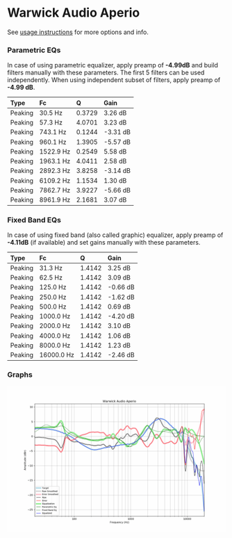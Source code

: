 # Warwick Audio Aperio
See [usage instructions](https://github.com/jaakkopasanen/AutoEq#usage) for more options and info.

### Parametric EQs
In case of using parametric equalizer, apply preamp of **-4.99dB** and build filters manually
with these parameters. The first 5 filters can be used independently.
When using independent subset of filters, apply preamp of **-4.99 dB**.

| Type    | Fc        |      Q | Gain     |
|:--------|:----------|:-------|:---------|
| Peaking | 30.5 Hz   | 0.3729 | 3.26 dB  |
| Peaking | 57.3 Hz   | 4.0701 | 3.23 dB  |
| Peaking | 743.1 Hz  | 0.1244 | -3.31 dB |
| Peaking | 960.1 Hz  | 1.3905 | -5.57 dB |
| Peaking | 1522.9 Hz | 0.2549 | 5.58 dB  |
| Peaking | 1963.1 Hz | 4.0411 | 2.58 dB  |
| Peaking | 2892.3 Hz | 3.8258 | -3.14 dB |
| Peaking | 6109.2 Hz | 1.1534 | 1.30 dB  |
| Peaking | 7862.7 Hz | 3.9227 | -5.66 dB |
| Peaking | 8961.9 Hz | 2.1681 | 3.07 dB  |

### Fixed Band EQs
In case of using fixed band (also called graphic) equalizer, apply preamp of **-4.11dB**
(if available) and set gains manually with these parameters.

| Type    | Fc         |      Q | Gain     |
|:--------|:-----------|:-------|:---------|
| Peaking | 31.3 Hz    | 1.4142 | 3.25 dB  |
| Peaking | 62.5 Hz    | 1.4142 | 3.09 dB  |
| Peaking | 125.0 Hz   | 1.4142 | -0.66 dB |
| Peaking | 250.0 Hz   | 1.4142 | -1.62 dB |
| Peaking | 500.0 Hz   | 1.4142 | 0.69 dB  |
| Peaking | 1000.0 Hz  | 1.4142 | -4.20 dB |
| Peaking | 2000.0 Hz  | 1.4142 | 3.10 dB  |
| Peaking | 4000.0 Hz  | 1.4142 | 1.06 dB  |
| Peaking | 8000.0 Hz  | 1.4142 | 1.23 dB  |
| Peaking | 16000.0 Hz | 1.4142 | -2.46 dB |

### Graphs
![](./Warwick%20Audio%20Aperio.png)